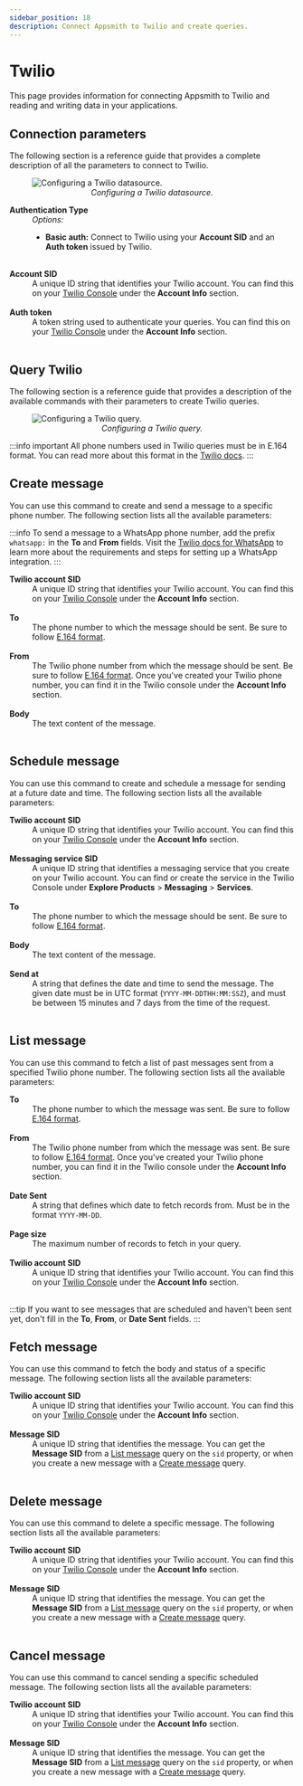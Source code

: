 ```yaml
---
sidebar_position: 18
description: Connect Appsmith to Twilio and create queries.
---
```

# Twilio

This page provides information for connecting Appsmith to Twilio and reading and writing data in your applications.

<VideoEmbed host="youtube" videoId="QHrEfSxL-aA" title="How To Send SMS Notifications With Twilio" caption="How To Send SMS Notifications With Twilio"/>

## Connection parameters

The following section is a reference guide that provides a complete description of all the parameters to connect to Twilio.

<figure>
   <img src="/img/twilio-datasource-config.png" style= {{width:"100%", height:"auto"}} alt="Configuring a Twilio datasource."/>
   <figcaption align = "center"><i>Configuring a Twilio datasource.</i></figcaption>
</figure>

<dl>
  <dt><b>Authentication Type</b></dt>
  <dd><i>Options:</i>
    <ul>
    <li><b>Basic auth:</b> Connect to Twilio using your <b>Account SID</b> and an <b>Auth token</b> issued by Twilio.</li>
    </ul>
  </dd><br />

  <dt><b>Account SID</b></dt>
  <dd>A unique ID string that identifies your Twilio account. You can find this on your <a href="https://console.twilio.com">Twilio Console</a> under the <b>Account Info</b> section. 
  </dd><br />

  <dt><b>Auth token</b></dt>
  <dd>A token string used to authenticate your queries. You can find this on your <a href="https://console.twilio.com">Twilio Console</a> under the <b>Account Info</b> section. 
  </dd><br />

</dl>

## Query Twilio

The following section is a reference guide that provides a description of the available commands with their parameters to create Twilio queries.

<figure>
   <img src="/img/twilio-query-config.png" style= {{width:"100%", height:"auto"}} alt="Configuring a Twilio query."/>
   <figcaption align = "center"><i>Configuring a Twilio query.</i></figcaption>
</figure>

:::info important
All phone numbers used in Twilio queries must be in E.164 format. You can read more about this format in the [Twilio docs](https://www.twilio.com/docs/glossary/what-e164).
:::

## Create message

You can use this command to create and send a message to a specific phone number. The following section lists all the available parameters:

:::info
To send a message to a WhatsApp phone number, add the prefix `whatsapp:` in the **To** and **From** fields. Visit the [Twilio docs for WhatsApp](https://www.twilio.com/docs/whatsapp/api#using-twilio-phone-numbers-with-whatsapp) to learn more about the requirements and steps for setting up a WhatsApp integration.
:::

<dl>
  <dt><b>Twilio account SID</b></dt>
  <dd>A unique ID string that identifies your Twilio account. You can find this on your <a href="https://console.twilio.com">Twilio Console</a> under the <b>Account Info</b> section. 
  </dd><br />

  <dt><b>To</b></dt>
  <dd>The phone number to which the message should be sent. Be sure to follow <a href="https://www.twilio.com/docs/glossary/what-e164">E.164 format</a>.
  </dd><br />

  <dt><b>From</b></dt>
  <dd>The Twilio phone number from which the message should be sent. Be sure to follow <a href="https://www.twilio.com/docs/glossary/what-e164">E.164 format</a>. Once you've created your Twilio phone number, you can find it in the Twilio console under the <b>Account Info</b> section.
  </dd><br />

  <dt><b>Body</b></dt>
  <dd>The text content of the message.
  </dd><br />

</dl>

## Schedule message

You can use this command to create and schedule a message for sending at a future date and time. The following section lists all the available parameters:

<dl>
  <dt><b>Twilio account SID</b></dt>
  <dd>A unique ID string that identifies your Twilio account. You can find this on your <a href="https://console.twilio.com">Twilio Console</a> under the <b>Account Info</b> section. 
  </dd><br />

  <dt><b>Messaging service SID</b></dt>
  <dd>A unique ID string that identifies a messaging service that you create on your Twilio account. You can find or create the service in the Twilio Console under <b>Explore Products</b> &gt; <b>Messaging</b> &gt; <b>Services</b>.
  </dd><br />

  <dt><b>To</b></dt>
  <dd>The phone number to which the message should be sent. Be sure to follow <a href="https://www.twilio.com/docs/glossary/what-e164">E.164 format</a>.
  </dd><br />

  <dt><b>Body</b></dt>
  <dd>The text content of the message.
  </dd><br />

  <dt><b>Send at</b></dt>
  <dd>A string that defines the date and time to send the message. The given date must be in UTC format (<code>YYYY-MM-DDTHH:MM:SSZ</code>), and must be between 15 minutes and 7 days from the time of the request.
  </dd><br />

</dl>

## List message

You can use this command to fetch a list of past messages sent from a specified Twilio phone number. The following section lists all the available parameters:

<dl>
  <dt><b>To</b></dt>
  <dd>The phone number to which the message was sent. Be sure to follow <a href="https://www.twilio.com/docs/glossary/what-e164">E.164 format</a>.
  </dd><br />

  <dt><b>From</b></dt>
  <dd>The Twilio phone number from which the message was sent. Be sure to follow <a href="https://www.twilio.com/docs/glossary/what-e164">E.164 format</a>. Once you've created your Twilio phone number, you can find it in the Twilio console under the <b>Account Info</b> section.
  </dd><br />

  <dt><b>Date Sent</b></dt>
  <dd>A string that defines which date to fetch records from. Must be in the format <code>YYYY-MM-DD</code>.
  </dd><br />

  <dt><b>Page size</b></dt>
  <dd>The maximum number of records to fetch in your query.
  </dd><br />

  <dt><b>Twilio account SID</b></dt>
  <dd>A unique ID string that identifies your Twilio account. You can find this on your <a href="https://console.twilio.com">Twilio Console</a> under the <b>Account Info</b> section. 
  </dd><br />

</dl>

:::tip
If you want to see messages that are scheduled and haven't been sent yet, don't fill in the <b>To</b>, <b>From</b>, or <b>Date Sent</b> fields.
:::

## Fetch message

You can use this command to fetch the body and status of a specific message. The following section lists all the available parameters:

<dl>
  <dt><b>Twilio account SID</b></dt>
  <dd>A unique ID string that identifies your Twilio account. You can find this on your <a href="https://console.twilio.com">Twilio Console</a> under the <b>Account Info</b> section. 
  </dd><br />

  <dt><b>Message SID</b></dt>
  <dd>A unique ID string that identifies the message. You can get the <b>Message SID</b> from a <a href="#list-message">List message</a> query on the <code>sid</code> property, or when you create a new message with a <a href="#create-message">Create message</a> query.
  </dd><br />

</dl>

## Delete message

You can use this command to delete a specific message. The following section lists all the available parameters:

<dl>
  <dt><b>Twilio account SID</b></dt>
  <dd>A unique ID string that identifies your Twilio account. You can find this on your <a href="https://console.twilio.com">Twilio Console</a> under the <b>Account Info</b> section. 
  </dd><br />

  <dt><b>Message SID</b></dt>
  <dd>A unique ID string that identifies the message. You can get the <b>Message SID</b> from a <a href="#list-message">List message</a> query on the <code>sid</code> property, or when you create a new message with a <a href="#create-message">Create message</a> query.
  </dd><br />

</dl>

## Cancel message

You can use this command to cancel sending a specific scheduled message. The following section lists all the available parameters:

<dl>
  <dt><b>Twilio account SID</b></dt>
  <dd>A unique ID string that identifies your Twilio account. You can find this on your <a href="https://console.twilio.com">Twilio Console</a> under the <b>Account Info</b> section. 
  </dd><br />

  <dt><b>Message SID</b></dt>
  <dd>A unique ID string that identifies the message. You can get the <b>Message SID</b> from a <a href="#list-message">List message</a> query on the <code>sid</code> property, or when you create a new message with a <a href="#create-message">Create message</a> query.
  </dd><br />

</dl>

